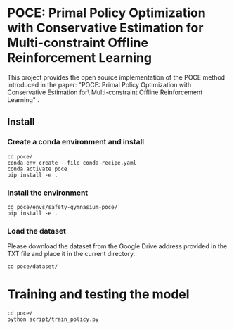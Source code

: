 POCE: Primal Policy Optimization with Conservative Estimation for Multi-constraint Offline Reinforcement Learning
==================================
This project provides the open source implementation of the POCE method introduced in the paper: "POCE: Primal Policy Optimization with Conservative Estimation for\\ Multi-constraint Offline Reinforcement Learning" . 


## Install
### Create a conda environment and install
```
cd poce/
conda env create --file conda-recipe.yaml
conda activate poce
pip install -e .
```
### Install the environment 
```
cd poce/envs/safety-gymnasium-poce/
pip install -e .
```

### Load the dataset
Please download the dataset from the Google Drive address provided in the TXT file and place it in the current directory.
```
cd poce/dataset/
```
# Training and testing the model
```
cd poce/
python script/train_policy.py
```


